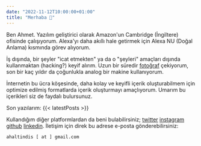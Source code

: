 ```yaml
---
date: "2022-11-12T10:00:00+01:00"
title: "Merhaba 👋"
---
```


Ben Ahmet. Yazılım geliştirici olarak Amazon'un Cambridge (İngiltere) ofisinde çalışıyorum. Alexa'yı daha akıllı hale getirmek için Alexa NU (Doğal Anlama) kısmında görev alıyorum.

İş dışında, bir şeyler "icat etmekten" ya da o "şeyleri" amaçları dışında kullanmaktan (hacking?) keyif alırım. Uzun bir süredir [fotoğraf](https://tr.ahmt.me/fotograflar/) çekiyorum, son bir kaç yıldır da çoğunlukla analog bir makine kullanıyorum.

İnternetin bu ücra köşesinde, daha kolay ve keyifli içerik oluşturabilmem için optimize edilmiş formatlarda içerik oluşturmayı amaçlıyorum. Umarım bu içerikleri siz de faydalı bulursunuz.

Son yazılarım:
{{< latestPosts >}}

Kullandığım diğer platformlardan da beni bulabilirsiniz; [twitter](https://www.twitter.com/ahaltindis) [instagram](https://www.instagram.com/ahaltindis) [github](https://github.com/ahaltindis) [linkedin](https://www.linkedin.com/in/ahmetaltindis/). İletişim için direk bu adrese e-posta gönderebilirsiniz:

```ahaltindis [ at ] gmail.com```
